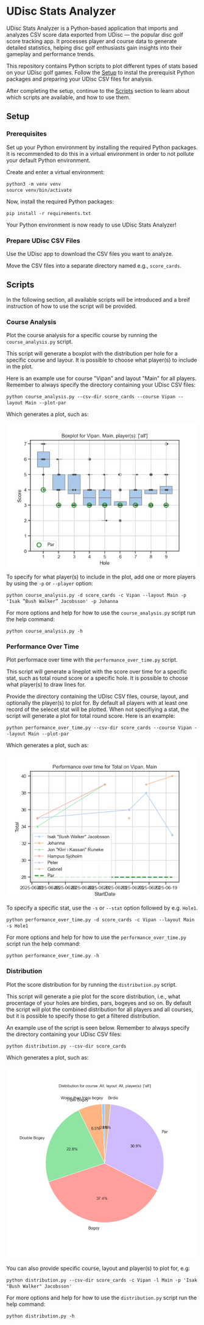 # UDisc Stats Analyzer

UDisc Stats Analyzer is a Python-based application that imports and analyzes CSV
score data exported from UDisc — the popular disc golf score tracking app. It
processes player and course data to generate detailed statistics, helping disc
golf enthusiasts gain insights into their gameplay and performance trends.

This repository contains Python scripts to plot different types of stats based
on your UDisc golf games. Follow the [Setup](#setup) to instal the prerequisit
Python packages and preparing your UDisc CSV files for analysis.

After completing the setup, continue to the [Scripts](#scripts) section to learn
about which scripts are available, and how to use them.

## Setup

### Prerequisites

Set up your Python environment by installing the required Python packages. It is
recommended to do this in a virtual environment in order to not pollute your
default Python environment.

Create and enter a virtual environment:

```
python3 -m venv venv
source venv/bin/activate
```

Now, install the required Python packages:

```
pip install -r requirements.txt
```

Your Python environment is now ready to use UDisc Stats Analyzer!

### Prepare UDisc CSV Files

Use the UDisc app to download the CSV files you want to analyze.

Move the CSV files into a separate directory named e.g., `score_cards`.

## Scripts

In the following section, all available scripts will be introduced and a breif
instruction of how to use the script will be provided.

### Course Analysis

Plot the course analysis for a specific course by running the
`course_analysis.py` script.

This script will generate a boxplot with the distribution per hole for a
specific course and layour. It is possible to choose what player(s) to include
in the plot.

Here is an example use for course "Vipan" and layout "Main" for all players.
Remember to always specify the directory containing your UDisc CSV files:

```
python course_analysis.py --csv-dir score_cards --course Vipan --layout Main --plot-par
```

Which generates a plot, such as:

![course-analysis-demo](docs/course-analysis-demo.png)

To specify for what player(s) to include in the plot, add one or more players by
using the `-p` or `--player` option:

```
python course_analysis.py -d score_cards -c Vipan --layout Main -p 'Isak ”Bush Walker” Jacobsson' -p Johanna
```

For more options and help for how to use the `course_analysis.py` script run the
help command:

```
python course_analysis.py -h
```

### Performance Over Time

Plot performace over time with the `performance_over_time.py` script.

This script will generate a lineplot with the score over time for a specific
stat, such as total round score or a specific hole. It is possible to choose
what player(s) to draw lines for.

Provide the directory containing the UDisc CSV files, course, layout, and
optionally the player(s) to plot for. By default all players with at least one
record of the selecet stat will be plotted. When not specifiying a stat, the
script will generate a plot for total round score. Here is an example:

```
python performance_over_time.py --csv-dir score_cards --course Vipan --layout Main --plot-par
```

Which generates a plot, such as:

![performance-over-time-demo](docs/performance_over_time.png)

To specify a specific stat, use the `-s` or `--stat` option followed by e.g.
`Hole1`.

```
python performance_over_time.py -d score_cards -c Vipan --layout Main -s Hole1
```

For more options and help for how to use the `performance_over_time.py` script
run the help command:

```
python performance_over_time.py -h
```

### Distribution

Plot the score distribution for by running the `distribution.py` script.

This script will generate a pie plot for the score distribution, i.e., what
procentage of your holes are birdies, pars, bogeyes and so on. By default the
script will plot the combined distribution for all players and all courses, but
it is possible to specify those to get a filtered distribution.

An example use of the script is seen below. Remember to always specify the
directory containing your UDisc CSV files:

```
python distribution.py --csv-dir score_cards
```

Which generates a plot, such as:

![distribution-demo](docs/distribution-demo.png)

You can also provide specific course, layout and player(s) to plot for, e.g:

```
python distribution.py --csv-dir score_cards -c Vipan -l Main -p 'Isak "Bush Walker" Jacobsson'
```

For more options and help for how to use the `distribution.py` script run the
help command:

```
python distribution.py -h
```
